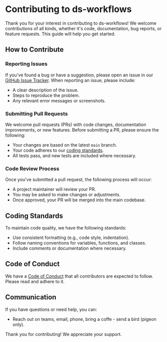 # Contributing to ds-workflows

Thank you for your interest in contributing to ds-workflows! We welcome contributions of all kinds, whether it's code, documentation, bug reports, or feature requests. This guide will help you get started.

## How to Contribute

### Reporting Issues
If you've found a bug or have a suggestion, please open an issue in our [GitHub Issue Tracker](https://github.com/grasp-labs/ds-workflow-docs/issues). When reporting an issue, please include:
- A clear description of the issue.
- Steps to reproduce the problem.
- Any relevant error messages or screenshots.

### Submitting Pull Requests
We welcome pull requests (PRs) with code changes, documentation improvements, or new features. Before submitting a PR, please ensure the following:
- Your changes are based on the latest `main` branch.
- Your code adheres to our [coding standards](#coding-standards).
- All tests pass, and new tests are included where necessary.

### Code Review Process
Once you've submitted a pull request, the following process will occur:
- A project maintainer will review your PR.
- You may be asked to make changes or adjustments.
- Once approved, your PR will be merged into the main codebase.

## Coding Standards
To maintain code quality, we have the following standards:
- Use consistent formatting (e.g., code style, indentation).
- Follow naming conventions for variables, functions, and classes.
- Include comments or documentation where necessary.

## Code of Conduct
We have a [Code of Conduct](./CODE_OF_CONDUCT.md) that all contributors are expected to follow. Please read and adhere to it.

## Communication
If you have questions or need help, you can:
- Reach out on teams, email, phone, bring a coffe - send a bird (pigeon only).

Thank you for contributing! We appreciate your support.
